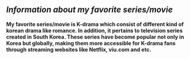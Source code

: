 ## *Information about my favorite series/movie*
**My favorite series/movie is K-drama which consist of different kind of korean drama like romance. In addition, it pertains to television series created in South Korea. These series have become popular not only in Korea but globally, making them more accessible for K-drama fans through streaming websites like Netflix, viu.com and etc.**





 

